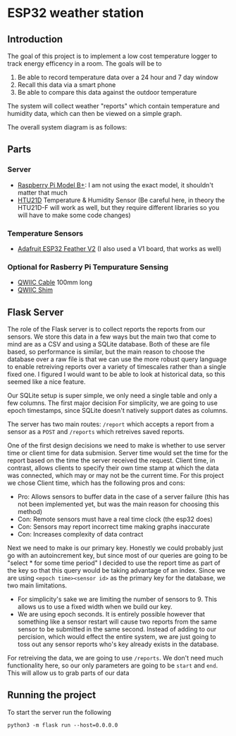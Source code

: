 # ESP32 weather station
## Introduction

The goal of this project is to implement a low cost temperature logger to track energy efficency in a room. The goals will be to

1. Be able to record temperature data over a 24 hour and 7 day window
2. Recall this data via a smart phone
3. Be able to compare this data against the outdoor temperature

The system will collect weather "reports" which contain temperature and humidity data, which can then be viewed on a simple graph.

The overall system diagram is as follows:

## Parts
### Server
- [Raspberry Pi Model B+](https://www.adafruit.com/product/1914): I am not using the exact model, it shouldn't matter that much
- [HTU21D](https://www.adafruit.com/product/4832) Temperature & Humidity Sensor (Be careful here, in theory the HTU21D-F will work as well, but they require different libraries so you will have to make some code changes)

### Temperature Sensors
- [Adafruit ESP32 Feather V2](https://www.adafruit.com/product/5400) (I also used a V1 board, that works as well)

### Optional for Rasberry Pi Tempurature Sensing
- [QWIIC Cable](https://www.adafruit.com/product/4210) 100mm long
- [QWIIC Shim](https://www.sparkfun.com/products/15794)

## Flask Server
The role of the Flask server is to collect reports the reports from our sensors. We store this data in a few ways but the main two that come to mind are as a CSV and using a SQLite database.
Both of these are file based, so performance is similar, but the main reason to choose the database over a raw file is that we can use the more robust query
language to enable retreiving reports over a variety of timescales rather than a single fixed one. I figured I would want to be able to look at historical data, so this seemed like
 a nice feature.

Our SQLite setup is super simple, we only need a single table and only a few columns. The first major decision
For simplicity, we are going to use epoch timestamps, since SQLite doesn't natively support dates as columns.

The server has two main routes: `/report` which accepts a report from a sensor as a `POST` and `/reports` which retreives saved reports.

One of the first design decisions we need to make is whether to use server time or client time for data submision.
Server time would set the time for the report based on the time the server received the request. Client time, in contrast, allows clients to specify their own time stamp at which the data was connected, which may or may not be the current time. For this project we chose Client time, which has the following pros and cons:
- Pro: Allows sensors to buffer data in the case of a server failure (this has not been implemented yet, but was the main reason for  choosing this method)
- Con: Remote sensors must have a real time clock (the esp32 does)
- Con: Sensors may report incorrect time making graphs inaccurate
- Con: Increases complexity of data contract

Next  we need to make is our primary key. Honestly we could probably just go with an autoincrement key, but since most of our queries are going to be "select * for some time period" I decided to use the report time as part of the key so that this query would be taking advantage of an index. Since we are using `<epoch time><sensor id>` as the primary key for the database, we two main limitations.
- For simplicity's sake we are limiting the number of sensors to 9. This allows us to use a fixed width when we build our key.
- We are using epoch seconds. It is entirely possible however that something like a sensor restart will cause two reports from the same sensor to be submitted in the same second. Instead of adding to our percision, which would effect the entire system, we are just going to toss out any sensor reports who's key already exists in the database.

For retreiving the data, we are going to use `/reports`. We don't need much functionality here, so our only parameters are going to be `start` and `end`.
This will allow us to grab parts of our data

## Running the project
To start the server run the following
```
python3 -m flask run --host=0.0.0.0
```

